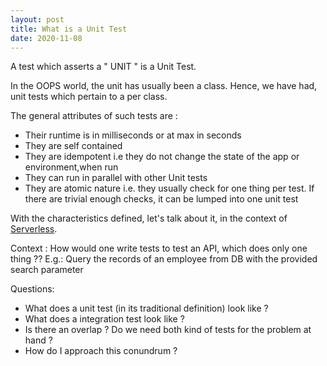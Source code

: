 ```yaml
---
layout: post
title: What is a Unit Test
date: 2020-11-08
---
```


A test which asserts a " UNIT " is a Unit Test.

In the OOPS world, the unit has usually been a class. Hence, we have had, unit tests which pertain to a per class.

The general attributes of such tests are :

- Their runtime is in milliseconds or at max in seconds
- They are self contained
- They are idempotent i.e they do not change the state of the app or environment,when run
- They can run in parallel with other Unit tests
- They are atomic nature i.e. they usually check for one thing per test. If there are trivial enough checks, it can be lumped into one unit test

With the characteristics defined, let's talk about it, in the context of 
[Serverless](https://en.wikipedia.org/wiki/Serverless_computing).

Context : How would one write tests to test an API, which does only one thing ?? E.g.: Query the records of an employee from DB with the provided search parameter

Questions:
 - What does a unit test (in its traditional definition) look like ?
 - What does a integration test look like ?
 - Is there an overlap ? Do we need both kind of tests for the problem at hand ?
 - How do I approach this conundrum ?